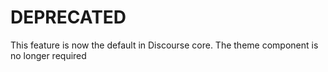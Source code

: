 # DEPRECATED

This feature is now the default in Discourse core. The theme component is no longer required

